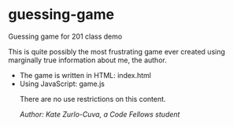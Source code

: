 # guessing-game
Guessing game for 201 class demo

<p>This is quite possibly the most frustrating game ever created using marginally true information about me, the author.</p>
<ul>
<li>The game is written in HTML: index.html</li>
<li>Using JavaScript: game.js</li>

<p>There are no use restrictions on this content.</p>


<p><i>Author: Kate Zurlo-Cuva, a Code Fellows student</i></p>
